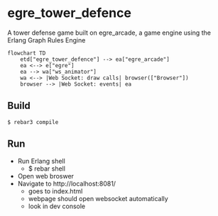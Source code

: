 # egre_tower_defence
A tower defense game built on egre_arcade, a game engine using the Erlang Graph Rules Engine

```mermaid
flowchart TD
    etd["egre_tower_defence"] --> ea["egre_arcade"]
    ea <--> e["egre"]
    ea --> wa["ws_animator"]
    wa <--> |Web Socket: draw calls| browser(["Browser"])
    browser --> |Web Socket: events| ea
````

Build
-----

    $ rebar3 compile

Run
-----

- Run Erlang shell
  - $ rebar shell
- Open web broswer
- Navigate to http://localhost:8081/
  - goes to index.html
  - webpage should open websocket automatically
  - look in dev console
